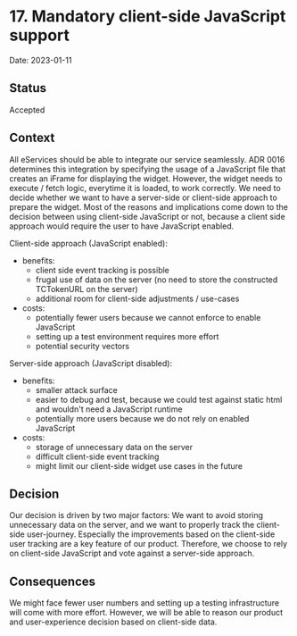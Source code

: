 # 17. Mandatory client-side JavaScript support

Date: 2023-01-11

## Status

Accepted

## Context

All eServices should be able to integrate our service seamlessly.
ADR 0016 determines this integration by specifying the usage of a JavaScript file that creates an iFrame for displaying the widget.
However, the widget needs to execute / fetch logic, everytime it is loaded, to work correctly.
We need to decide whether we want to have a server-side or client-side approach to prepare the widget.
Most of the reasons and implications come down to the decision between using client-side JavaScript or not, because a client side approach would require the user to have JavaScript enabled.

Client-side approach (JavaScript enabled):

- benefits:
  - client side event tracking is possible
  - frugal use of data on the server (no need to store the constructed TCTokenURL on the server)
  - additional room for client-side adjustments / use-cases
- costs:
  - potentially fewer users because we cannot enforce to enable JavaScript
  - setting up a test environment requires more effort
  - potential security vectors

Server-side approach (JavaScript disabled):

- benefits:
  - smaller attack surface
  - easier to debug and test, because we could test against static html and wouldn't need a JavaScript runtime
  - potentially more users because we do not rely on enabled JavaScript
- costs:
  - storage of unnecessary data on the server
  - difficult client-side event tracking
  - might limit our client-side widget use cases in the future

## Decision

Our decision is driven by two major factors: We want to avoid storing unnecessary data on the server, and we want to properly track the client-side user-journey.
Especially the improvements based on the client-side user tracking are a key feature of our product. Therefore, we choose to rely on client-side JavaScript and vote against a server-side approach.

## Consequences

We might face fewer user numbers and setting up a testing infrastructure will come with more effort.
However, we will be able to reason our product and user-experience decision based on client-side data.
